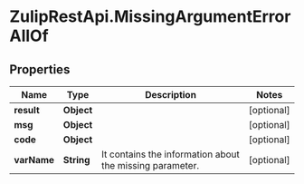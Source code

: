 # ZulipRestApi.MissingArgumentErrorAllOf

## Properties

Name | Type | Description | Notes
------------ | ------------- | ------------- | -------------
**result** | **Object** |  | [optional] 
**msg** | **Object** |  | [optional] 
**code** | **Object** |  | [optional] 
**varName** | **String** | It contains the information about the missing parameter.  | [optional] 


